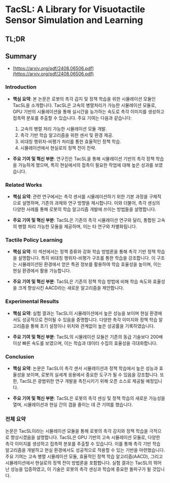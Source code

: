 # TacSL: A Library for Visuotactile Sensor Simulation and Learning
## TL;DR
## Summary
- [https://arxiv.org/pdf/2408.06506.pdf](https://arxiv.org/pdf/2408.06506.pdf)

### Introduction

- **핵심 요약**:
  본 논문은 로봇의 촉각 감지 및 정책 학습을 위한 시뮬레이션 모듈인 TacSL을 소개합니다. TacSL은 고속의 병렬처리가 가능한 시뮬레이션 모듈로, GPU 기반의 시뮬레이션을 통해 실시간을 능가하는 속도로 촉각 이미지를 생성하고 접촉력 분포를 추출할 수 있습니다. 
  주요 기여는 다음과 같습니다:
  1. 고속의 병렬 처리 가능한 시뮬레이션 모듈 개발.
  2. 촉각 기반 학습 알고리즘을 위한 센서 및 환경 제공.
  3. 비대칭 행위자-비평가 처리를 통한 효율적인 정책 학습.
  4. 시뮬레이션에서 현실로의 정책 전이 전략.

- **주요 기여 및 혁신 부분**:
  연구진은 TacSL을 통해 시뮬레이션 기반의 촉각 정책 학습을 가능하게 했으며, 특히 현실에서의 접촉이 필요한 작업에 대해 높은 성과를 보였습니다.

### Related Works

- **핵심 요약**:
  관련 연구에서는 촉각 센서를 시뮬레이션하기 위한 기본 과정을 구체적으로 설명하며, 기존의 과제와 연구 방향을 제시합니다. 이와 더불어, 촉각 센싱의 다양한 사례를 통해 로봇의 학습 알고리즘 개발에 쓰이는 방법들을 설명합니다.

- **주요 기여 및 혁신 부분**:
  TacSL은 기존의 촉각 시뮬레이션 연구와 달리, 통합된 고속의 병렬 처리 가능한 모듈을 제공하며, 이는 타 연구와 차별화됩니다.

### Tactile Policy Learning

- **핵심 요약**:
  이 섹션에서는 정책 증류와 강화 학습 방법론을 통해 촉각 기반 정책 학습을 설명합니다. 특히 비대칭 행위자-비평가 구조를 통한 학습을 강조합니다. 이 구조는 시뮬레이션된 환경에서 얻은 특권 정보를 활용하여 학습 효율성을 높이며, 이는 현실 환경에서 활용 가능합니다.

- **주요 기여 및 혁신 부분**:
  TacSL은 기존의 정책 학습 방법에 비해 학습 속도와 효율성을 크게 향상시킨 AACD라는 새로운 알고리즘을 제안합니다.

### Experimental Results

- **핵심 요약**:
  실험 결과는 TacSL이 시뮬레이션에서 높은 성능을 보이며 현실 환경에서도 성공적으로 전이될 수 있음을 증명합니다. 다양한 촉각 이미지와 정책 학습 알고리즘을 통해 초기 설정이나 위치와 관계없이 높은 성공률을 기록하였습니다.

- **주요 기여 및 혁신 부분**:
  TacSL의 시뮬레이션 모듈은 기존의 동급 기술보다 200배 이상 빠른 속도를 보였으며, 이는 학습과 데이터 수집의 효율성을 극대화합니다.

### Conclusion

- **핵심 요약**:
  논문은 TacSL이 촉각 센서 시뮬레이션과 정책 학습에서 높은 성능과 효율성을 보이며, 로봇의 실세계 응용에서 중요한 도구가 될 수 있음을 강조합니다. 또한, TacSL은 광범위한 연구 개발을 촉진시키기 위해 오픈 소스로 제공될 예정입니다.

- **주요 기여 및 혁신 부분**:
  TacSL은 로봇의 촉각 센싱 및 정책 학습의 새로운 가능성을 열며, 시뮬레이션과 현실 간의 갭을 줄이는 데 큰 기여를 했습니다.

### 전체 요약

논문은 TacSL이라는 시뮬레이션 모듈을 통해 로봇의 촉각 감지와 정책 학습을 극적으로 향상시켰음을 설명합니다. TacSL은 GPU 기반의 고속 시뮬레이션 모듈로, 다양한 촉각 이미지를 생성하고 접촉력 분포를 추출할 수 있습니다. 이를 통해 촉각 기반 학습 알고리즘을 개발하고 현실 환경에서도 성공적으로 적용할 수 있는 기반을 마련했습니다. 주요 기여는 고속 병렬 시뮬레이션 모듈, 효율적인 정책 학습 알고리즘(AACD), 그리고 시뮬레이션에서 현실로의 정책 전이 방법론을 포함합니다. 실험 결과는 TacSL의 뛰어난 성능을 입증하였고, 이 기술은 로봇의 촉각 센싱과 학습에 중요한 돌파구가 될 것입니다.